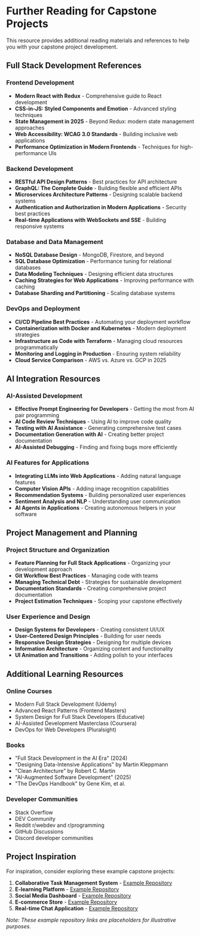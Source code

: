 # Further Reading for Capstone Projects

This resource provides additional reading materials and references to help you with your capstone project development.

## Full Stack Development References

### Frontend Development
- **Modern React with Redux** - Comprehensive guide to React development
- **CSS-in-JS: Styled Components and Emotion** - Advanced styling techniques
- **State Management in 2025** - Beyond Redux: modern state management approaches
- **Web Accessibility: WCAG 3.0 Standards** - Building inclusive web applications
- **Performance Optimization in Modern Frontends** - Techniques for high-performance UIs

### Backend Development
- **RESTful API Design Patterns** - Best practices for API architecture
- **GraphQL: The Complete Guide** - Building flexible and efficient APIs
- **Microservices Architecture Patterns** - Designing scalable backend systems
- **Authentication and Authorization in Modern Applications** - Security best practices
- **Real-time Applications with WebSockets and SSE** - Building responsive systems

### Database and Data Management
- **NoSQL Database Design** - MongoDB, Firestore, and beyond
- **SQL Database Optimization** - Performance tuning for relational databases
- **Data Modeling Techniques** - Designing efficient data structures
- **Caching Strategies for Web Applications** - Improving performance with caching
- **Database Sharding and Partitioning** - Scaling database systems

### DevOps and Deployment
- **CI/CD Pipeline Best Practices** - Automating your deployment workflow
- **Containerization with Docker and Kubernetes** - Modern deployment strategies
- **Infrastructure as Code with Terraform** - Managing cloud resources programmatically
- **Monitoring and Logging in Production** - Ensuring system reliability
- **Cloud Service Comparison** - AWS vs. Azure vs. GCP in 2025

## AI Integration Resources

### AI-Assisted Development
- **Effective Prompt Engineering for Developers** - Getting the most from AI pair programming
- **AI Code Review Techniques** - Using AI to improve code quality
- **Testing with AI Assistance** - Generating comprehensive test cases
- **Documentation Generation with AI** - Creating better project documentation
- **AI-Assisted Debugging** - Finding and fixing bugs more efficiently

### AI Features for Applications
- **Integrating LLMs into Web Applications** - Adding natural language features
- **Computer Vision APIs** - Adding image recognition capabilities
- **Recommendation Systems** - Building personalized user experiences
- **Sentiment Analysis and NLP** - Understanding user communication
- **AI Agents in Applications** - Creating autonomous helpers in your software

## Project Management and Planning

### Project Structure and Organization
- **Feature Planning for Full Stack Applications** - Organizing your development approach
- **Git Workflow Best Practices** - Managing code with teams
- **Managing Technical Debt** - Strategies for sustainable development
- **Documentation Standards** - Creating comprehensive project documentation
- **Project Estimation Techniques** - Scoping your capstone effectively

### User Experience and Design
- **Design Systems for Developers** - Creating consistent UI/UX
- **User-Centered Design Principles** - Building for user needs
- **Responsive Design Strategies** - Designing for multiple devices
- **Information Architecture** - Organizing content and functionality
- **UI Animation and Transitions** - Adding polish to your interfaces

## Additional Learning Resources

### Online Courses
- Modern Full Stack Development (Udemy)
- Advanced React Patterns (Frontend Masters)
- System Design for Full Stack Developers (Educative)
- AI-Assisted Development Masterclass (Coursera)
- DevOps for Web Developers (Pluralsight)

### Books
- "Full Stack Development in the AI Era" (2024)
- "Designing Data-Intensive Applications" by Martin Kleppmann
- "Clean Architecture" by Robert C. Martin
- "AI-Augmented Software Development" (2025)
- "The DevOps Handbook" by Gene Kim, et al.

### Developer Communities
- Stack Overflow
- DEV Community
- Reddit r/webdev and r/programming
- GitHub Discussions
- Discord developer communities

## Project Inspiration

For inspiration, consider exploring these example capstone projects:

1. **Collaborative Task Management System** - [Example Repository](https://github.com/example/task-manager)
2. **E-learning Platform** - [Example Repository](https://github.com/example/learning-platform)
3. **Social Media Dashboard** - [Example Repository](https://github.com/example/social-dashboard)
4. **E-commerce Store** - [Example Repository](https://github.com/example/e-commerce)
5. **Real-time Chat Application** - [Example Repository](https://github.com/example/chat-app)

*Note: These example repository links are placeholders for illustrative purposes.*
